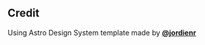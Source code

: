 

## Credit

Using Astro Design System template made by **[@jordienr](https://github.com/jordienr)**
